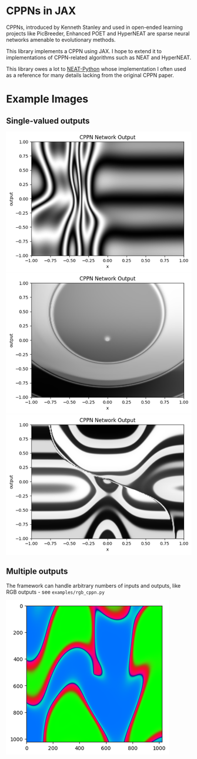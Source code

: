 # CPPNs in JAX

CPPNs, introduced by Kenneth Stanley and used in open-ended learning projects like PicBreeder, Enhanced POET and HyperNEAT are sparse neural networks amenable to evolutionary methods.

This library implements a CPPN using JAX. I hope to extend it to implementations of CPPN-related algorithms such as NEAT and HyperNEAT.

This library owes a lot to [NEAT-Python](https://github.com/CodeReclaimers/neat-python/tree/master) whose implementation I often used as a reference for many details lacking from the original CPPN paper.

# Example Images

## Single-valued outputs
![Alt text](images/img1.png)
![Alt text](images/img2.png)
![Alt text](images/img3.png)

## Multiple outputs
The framework can handle arbitrary numbers of inputs and outputs, like RGB outputs - see `examples/rgb_cppn.py`

![Alt text](images/img5.png)